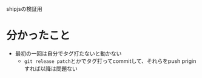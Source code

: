 shipjsの検証用

# 分かったこと
- 最初の一回は自分でタグ打たないと動かない
  - `git release patch`とかでタグ打ってcommitして、それらをpush priginすれば以降は問題ない